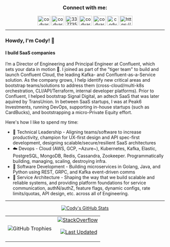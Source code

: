 <h3 align="center">Connect with me:</h3>
<p align="center">
<a href="https://twitter.com/intent/follow?screen_name=codyaray&tw_p=followbutton" target="blank"><img align="center" src="https://raw.githubusercontent.com/rahuldkjain/github-profile-readme-generator/master/src/images/icons/Social/twitter.svg" alt="codyaray" height="30" width="40" /></a>
<a href="https://linkedin.com/in/codyaray" target="blank"><img align="center" src="https://raw.githubusercontent.com/rahuldkjain/github-profile-readme-generator/master/src/images/icons/Social/linked-in-alt.svg" alt="codyaray" height="30" width="40" /></a>
<a href="https://stackoverflow.com/users/337735" target="blank"><img align="center" src="https://raw.githubusercontent.com/rahuldkjain/github-profile-readme-generator/master/src/images/icons/Social/stack-overflow.svg" alt="337735" height="30" width="40" /></a>
<a href="https://fb.com/codyaray" target="blank"><img align="center" src="https://raw.githubusercontent.com/rahuldkjain/github-profile-readme-generator/master/src/images/icons/Social/facebook.svg" alt="codyaray" height="30" width="40" /></a>
<a href="https://instagram.com/codyaray" target="blank"><img align="center" src="https://raw.githubusercontent.com/rahuldkjain/github-profile-readme-generator/master/src/images/icons/Social/instagram.svg" alt="codyaray" height="30" width="40" /></a>
<a href="https://www.goodreads.com/codyaray" target="blank"><img align="center" src="https://www.goodreads.com/images/icons/goodreads_icon_50x50.png?1297385984" alt="codyaray" height="30" width="36" /></a>
<a href="https://codyaray.com" target="blank"><img align="center" src="https://raw.githubusercontent.com/rahuldkjain/github-profile-readme-generator/master/src/images/icons/Social/rss.svg" alt="https://codyaray.com/feed" height="30" width="40" /></a>
</p>


----

### Howdy, I'm Cody! 👋
#### I build SaaS companies

I’m a Director of Engineering and Principal Engineer at Confluent, which sets your data in motion :rocket:. I joined as part of the "tiger team" to build 
and launch Confluent Cloud, the leading Kafka- and Confluent-as-a-Service solution. As the company grows, I help identify new critical areas 
and bootstrap teams/solutions to address them (cross-cloud/multi-k8s orchestration, CLI/API/Terraform, internal developer platforms). Prior
to Confluent, I helped bootstrap Signal Digital, an adtech SaaS that was later aquired by TransUnion. In between SaaS startups, I was at
Peak6 Investments, running DevOps, supporting in-house startups (such as CardBucks), and bootstrapping a micro-Private Equity effort.

Here's how I like to spend my time:

- :two_men_holding_hands: Technical Leadership - Aligning teams/software to increase productivity, champion for UX-first design and API spec-first development, designing scalable/secure/resilient SaaS architectures
- :cloud: Devops - Cloud (AWS, GCP, ~Azure~), Kubernetes, Kafka, Elastic, PostgreSQL, MongoDB, Redis, Cassandra, Zookeeper. Programmatically building, managing, scaling, destroying infra.
- :robot: Software Development - Building microservices in Golang, Java, and Python using REST, GRPC, and Kafka event-driven comms
- :notebook: Service Architecture - Shaping the way that we build scalable and reliable systems, and providing platform foundations for service communication, authN/authZ, feature flags, dynamic configs, rate limits/quotas, API design, etc. across all of Engineering.

---

<div align="center">

[![Cody's GitHub Stats](https://github-readme-stats.vercel.app/api?username=codyaray&count_private=true&include_all_commits&show_icons=true&theme=dracula)](https://codyaray.com)
  
</div>

<div align="center">

<table cellpadding="0" cellspacing="0" style="border:0px solid white; width:100%;"><tr>
  <td>
    <img align="left" src="https://github-profile-trophy.vercel.app/?username=codyaray&theme=dracula&column=3" alt="GitHub Trophies" />
  </td>
  <td>
    <a href="https://stackoverflow.com/users/337735/cody-a-ray?tab=profile"><img align="center" src="https://stackoverflow-card.vercel.app/?userID=337735&theme=dracula" alt="StackOverflow" /></a>
    <p>&nbsp;&nbsp;<a href="https://github.com/codyaray/codyaray/commits"><img align="center" src="https://img.shields.io/github/last-commit/codyaray/codyaray/main?label=Last%20updated&style=fla" alt="Last Updated" /></a></p>
  </td>
</table>

</div>

